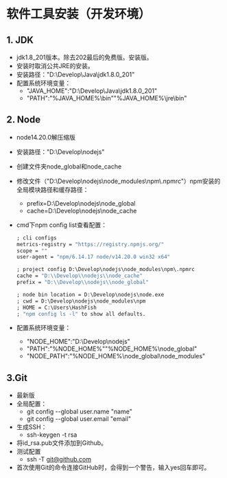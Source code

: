 # 软件工具安装（开发环境）

## 1. JDK

- jdk1.8_201版本。除去202最后的免费版。安装版。
- 安装时取消公共JRE的安装。
- 安装路径："D:\Develop\Java\jdk1.8.0_201"
- 配置系统环境变量：
  - "JAVA_HOME":"D:\Develop\Java\jdk1.8.0_201"
  - "PATH":"%JAVA_HOME%\bin""%JAVA_HOME%\jre\bin"

## 2. Node

- node14.20.0解压缩版
- 安装路径："D:\Develop\nodejs"
- 创建文件夹node_global和node_cache
- 修改文件（"D:\Develop\nodejs\node_modules\npm\\.npmrc"）npm安装的全局模块路径和缓存路径：
  - prefix=D:\Develop\nodejs\node_global
  - cache=D:\Develop\nodejs\node_cache
- cmd下npm config list查看配置：

  ```cmd
  ; cli configs
  metrics-registry = "https://registry.npmjs.org/"
  scope = ""
  user-agent = "npm/6.14.17 node/v14.20.0 win32 x64"

  ; project config D:\Develop\nodejs\node_modules\npm\.npmrc
  cache = "D:\\Develop\\nodejs\\node_cache"
  prefix = "D:\\Develop\\nodejs\\node_global"

  ; node bin location = D:\Develop\nodejs\node.exe
  ; cwd = D:\Develop\nodejs\node_modules\npm
  ; HOME = C:\Users\HashFish
  ; "npm config ls -l" to show all defaults.
  ```

- 配置系统环境变量：
  - "NODE_HOME":"D:\Develop\nodejs"
  - "PATH":"%NODE_HOME%""%NODE_HOME%\node_global"
  - "NODE_PATH":"%NODE_HOME%\node_global\node_modules"

## 3.Git

- 最新版
- 全局配置：
  - git config --global user.name "name"
  - git config --global user.email "email"
- 生成SSH：
  - ssh-keygen -t rsa
- 将id_rsa.pub文件添加到Github。
- 测试配置
  - ssh -T git@github.com
- 首次使用Git的命令连接GitHub时，会得到一个警告，输入yes回车即可。
